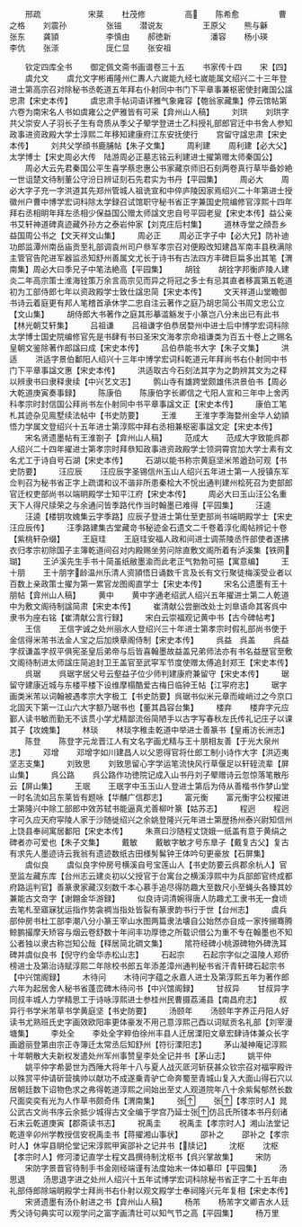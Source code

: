 <!-- { "loadSidebar": true } -->
　　邢疏　　　　　　宋棻
　　杜茂修　　　　　高
　　陈希愈　　　　　曹之格
　　刘震孙　　　　　张镃
　　潜说友　　　　　王原父
　　熊与龢　　　　　张东
　　龚頴　　　　　　李慎由
　　郝徳新　　　　　潘容
　　杨小瑛　　　　　李伉
　　张漴　　　　　　厐仁显
　　张安祖



　　钦定四库全书
　　御定佩文斋书画谱卷三十五
　　书家传十四
　　宋【四】
　　虞允文
　　虞允文字彬甫隆州仁夀人六嵗能九经七嵗能属文绍兴二十三年登进士第高宗召对除秘书丞乾道五年拜右仆射同中书门下平章事兼枢密使封雍国公諡忠肃【宋史本传】
　　虞忠肃手帖词语详雅气象雍容【匏翁家藏集】停云馆帖第六卷为南宋名人书如虞雍公之俨雅皆有可采【弇州山人稿】
　　刘珙
　　刘珙字共父崇安人子羽长子生有竒质从季父子翚学登进士乙科授礼部郎官迁中书舍人参知政事进资政殿大学士淳熙二年移知建康府江东安抚使行
　　宫留守諡忠肃【宋史本传】
　　刘共父学顔书鹿脯帖【朱子文集】
　　周利建
　　周利建【必大父】太学博士【宋史周必大传　陆游周必正墓志铭云利建进士擢第赠太师秦国公】
　　周必大云先君秦国公平生喜学蔡忠惠公书家藏京师旧石刻两卷真行草毕备妙絶一世诅楚文待制董公守汾日辨证刻石先君实为书丹【平园集】
　　周必大
　　周必大字子充一字洪道其先郑州管城人祖诜宣和中倅庐陵因家焉绍兴二十年第进士授徽州户曹中博学宏词科除太学録召试馆职守秘书省正字兼国史院编修官淳熙十四年拜右丞相眀年拜左丞相少保益国公赠太师諡文忠自号平园老叟【宋史本传】益公亲书艾轩神道碑真迹藏外孙方之泰岩仲家【刘克庄后村集】
　　道林寺堂之顔吾乡益国周公书之【文天祥文山集】
　　周必正
　　周必正字子中【必大兄】防补迪功郎监潭州南岳庙贡至礼部调袁州司户叅军孝宗召对便殿改知建昌军南丰县秩满除主管官告陀进军器监丞知舒州善属文尤长于诗书有古法四方丰碑巨扁多出其笔【渭南集】周必大曰季兄子中笔法絶高【平园集】
　　胡铨
　　胡铨字邦衡庐陵人建炎二年高宗策士淮海铨策万余言高宗见而异之将冠之多士有忌其直者移寘第五乾道初为工部侍郎七年以资政殿学士致仕諡忠简【宋史本传】
　　文天祥道山堂瞻御书诗云着庭更有邦人笔稽首承休学二忠自注云著作之庭乃胡忠简公书周文忠公立【文山集】
　　胡侍郎大书著作之庭其形摹滥觞发于小篆岂八分未出已有此书【林光朝艾轩集】
　　吕祖谦
　　吕祖谦字伯恭居婺州中进士后中博学宏词科除太学博士国史院编修官先是书肆有书曰圣宋文海孝宗命祖谦类为百五十卷上之赐名皇朝文鉴除著作郎諡曰成【宋史本传】
　　吕伯恭能书大字【朱子文集】
　　洪适
　　洪适字景伯鄱阳人绍兴十三年中博学宏词科乾道元年拜尚书右仆射同中书门下平章事諡文惠【宋史本传】
　　洪适取古今石刻法其字为之韵辨其文为之释以辨隶书曰隶释隶续【中兴艺文志】
　　鹘山寺有雄跨堂颇雄伟洪景伯书【周必大乾道庚寅奏事録】
　　陈康伯
　　陈康伯字长卿信之弋阳人宣和三年中上舍丙科孝宗时封信国公拜尚书左仆射同中书平章事諡文正【宋史本传】
　　康伯工笔札其迹杂见鳯墅续法帖中【书史防要】
　　王淮
　　王淮字季海婺州金华人幼頴悟力学属文登绍兴十五年进士第淳熙中拜右丞相兼枢密事諡文定【宋史本传】
　　宋名贤遗墨帖有王淮劄子【弇州山人稿】
　　范成大
　　范成大字致能呉郡人绍兴二十四年擢进士第孝宗时拜叅知政事进资政殿学士领洞霄宫加大学士素有文名尤工于诗自号石湖【宋史本传】
　　石湖以能书称宗黄庭坚米芾遒劲可观【书史防要】
　　汪应辰
　　汪应辰字圣锡信州玉山人绍兴五年进士第一人授镇东军佥判召为秘书省正字上疏谓和议不谐非所患秦桧大不恱出通判建州桧死召为吏部郎官迁权吏部尚书以端眀殿学士知平江府【宋史本传】
　　周必大曰玉山汪公名重天下人得尺牍荣之与余通问皆季路代作当时翰墨已难得【平园集】
　　汪逵
　　汪逵【楼钥攻媿集云字季路】应辰子登进士第仕至吏部尚书端眀殿学士【宋史汪应辰传】
　　汪季路建集古堂藏竒书秘迹金石遗文二千卷着淳化阁帖辨记十卷【紫桃轩杂缀】
　　王庭珪
　　王庭珪安福人政和间进士调茶陵丞忤部使者遂拂衣归孝宗初除国子主簿乾道间召对内殿赐坐劳问除直敷文阁所着有泸溪集【铁网瑚】
　　王泸溪先生手书十简虽纸敝墨渝而此老正气勃勃可挹【寓意编】
　　王十朋
　　王十朋字龄温州乐清人资頴悟日诵数千言及长有文行聚徒梅溪受业者以百数上亲政策士擢为第一累官龙图阁直学士【宋史本传】
　　宋名公遗墨有王十朋帖【弇州山人稿】
　　黄中
　　黄中字通老绍武人绍兴五年擢进士第二人乾道中为敷文阁待制諡简肃【宋史本传】
　　崔清献公尝删改处士刘臯语命其客呉中隶书为座右铭【崔清献公言行録】
　　宋白云崇福观记黄中书【古今碑帖考】
　　王信
　　王信字诚之处州丽水人登绍兴三十年进士第孝宗时假礼部尚书使于金信得米芾书法金人宝之后加焕章阁侍制【宋史本传】
　　呉益　呉盖
　　呉益字叔谦盖字叔平俱宪圣皇后弟帝与后皆喜翰墨故益盖兄弟师法亦有书名益歴官至敷文阁待制进太师諡庄简追封卫王盖官至武寜军节度使赠太傅追封郑王【宋史本传】
　　呉琚
　　呉琚字居父号云壑益子位少师判建康府兼留守【宋史本传】
　　琚留守建康近城与东楼平楼下设维摩榻酷爱古梅日临钟王帖【江寜府志】
　　琚字画类米芾以词翰被遇孝宗大字极工【书史防要】呉琚书似米元章而峻峭过之今京口北固天下第一江山六大字额乃琚书也【董其昌容台集】
　　楼弃
　　楼弃字元应鄞人读书敏而勤无不该贯小学尤精鄙流俗简陋手以古字写春秋左氏传礼记庄子以课其子【攻媿集】
　　林琰
　　林琰字稚圭乾道中举进士善篆书【皇甫汸长洲志】
　　陈登
　　陈登字元龙晋江人有文名字画尤精与王十朋相友善【于光大泉州志】
　　邓增
　　邓增字如川建昌人以父恩得官将仕郎工制小诗作大字【洪迈夷坚志支集】
　　刘致思
　　刘致思留心字学运笔流快风行草偃足以轩轾流辈【屏山集】
　　呉公路
　　呉公路作功徳院记成入山书丹刘子翚赠诗云忽惊落笔散彤云【屏山集】
　　王珉
　　王珉字中玉玉山人登进士第后为侍从善楷书作梦山堂一时名流如吕东莱皆有题咏【华黼广信郡志】
　　富元衡
　　富元衡字公权擢进士第隆兴中除工部郎中效苏轼书能逼真尤善柳叶篆【姑苏志】
　　程迥
　　程迥字可久应天府寜陵人家于沙随徙绍兴之余姚登隆兴元年进士第歴扬州泰兴尉知信州上饶县奉祠寓居鄱阳【宋史本传】
　　朱熹曰沙随程丈饶娥一纸盖有意于黄绢之碑者亦可爱也【朱子文集】
　　戴敏
　　戴敏字敏才号东臯子【戴复古父】复古有求先人墨迹诗云我翁有遗迹数纸古田様髣髴钟王体吟句更豪放【石屏集】
　　虞似良
　　虞似良字仲房号横溪自号宝莲山人【书史防要云呉郡余杭人】官至监左藏东库【台州志云建炎初以父授官于台寓台之横溪淳熙中为兵部郎官终成都府路运判官】善篆隶家藏汉刻数千本心慕手追尽得防趣大至数尺小至蝇头各臻其妙兼能古文竒字【谢翺金华游録】
　　似良诗词清婉得唐人防趣尤工隶书无一食顷去笔札至寤寐犹运指作势衾裯当指处皆裂有篆隶韵书行于世【台州志】
　　虞兵部仲房书杜工部李潮八分小篆王宰山水图两篇隶法壊自公始然亦自成一家抟搦骞腾鲸鹏撮摩夭矫容与烟云卷舒数十年间丰功厚徳之所载识借公为重不专在翰墨也不知公者独以隶古称岂知公哉【释居简北磵文集】
　　隂符经碑小桃源碑物外碑洗耳碑并虞似良书【倪守约金华赤松山志】
　　石起宗
　　石起宗字似之温陵人郑侨榜进士及第治诗赋淳熙二年除校书郎五年添差漳州通判秘书省汗青轩碑石起宗书【中兴馆阁録】
　　木待问
　　木待问字蕴之永嘉人进士及第淳熙五年为著作郎六年为起居舍人秘书省蓬峦碑木待问书【中兴馆阁録】
　　甘叔异
　　甘叔异字同叔丰城人力学精思工于诗咏淳熙进士参桂州民曹摄荔浦县【南昌府志】
　　叔异行书学米芾草书学黄庭坚【书史防要】
　　汤颐年
　　汤颐年字养正丹阳人好读书尤熟班氏史字画效欧阳率更体豪发不用己意淳熙己酉以词赋贡名礼部【刘宰漫塘集】
　　李处全
　　李处全字粹伯徐州丰县人迁居溧阳文章宏肆诗体兼众长字画遒丽登第由宗正寺簿迁太常丞后知舒州【符衍溧阳志】
　　茅山凝神庵记淳熙十年朝散大夫新权发遣处州军州事赞皇李处全记并书【茅山志】
　　姚平仲
　　姚平仲字希晏世为西陲大将年十八与夏人战灭厎河斩获甚众钦宗召对福寜殿许以殊赏平仲请斫营擒帅以献功不成遂乗青驴亡命奔蜀至青城山复入大面山得石穴以居朝廷数下诏物色求之弗得乾道淳熙之间始出至丈人观道院年八十余紫髯郁然长数尺面奕奕有光为人作草书颇奇伟【渭南集】
　　张
　　张【孝宗时人】晁公武古文尚书序云余抵少城得古文全编于学宫乃延士张仿吕氏所镂本书丹刻诸石末云乾道庚寅【郡斋读书志】
　　祝禹圭
　　祝禹圭【孝宗时人】湘山法堂记乾道辛卯州学教授信安祝禹圭书【蒋擢湘山事状】
　　邵补之
　　邵补之【孝宗时人】休寜县眀伦堂记宋淳熙甲寅邵补之记并书【牍记】
　　沈枢
　　沈枢【孝宗时人】修河溇记直学士程文昌撰待制沈枢书【呉兴掌故集】
　　宋防
　　宋防字景晋官待制手书金刚经端谨有法度始末一体如摹印【平园集】
　　汤思退
　　汤思退字进之处州人绍兴十五年试博学宏词科除秘书省正字二十五年由礼部侍郎除端眀殿学士拜尚书右仆射以观文殿学士奉祠隆兴元年复相【宋史本传】
　　宋贤遗墨有汤仆射进之书【弇州山人稿】
　　杨芾
　　杨芾字文卿吉水人廷秀父诗句典实可以观学问之富字画清壮可以知气节之高【平园集】
　　杨万里
